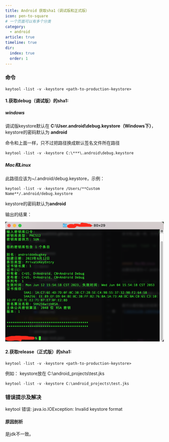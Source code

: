 ```yaml
---
title: Android 获取sha1（调试版和正式版）
icon: pen-to-square
# 一个页面可以有多个分类
category:
  - android
article: true
timeline: true
dir:
  index: true
  order: 1
---
```


### 命令
```
keytool -list -v -keystore <path-to-production-keystore>
```

#### 1.获取debug（调试版）的sha1:
##### windows
调试版keystore默认在 **C:\User.android\debug.keystore（Windows下）**，
keystore的密码默认为 **android**

命令和上面一样，只不过把路径换成默认签名文件所在路径
```
keytool -list -v -keystore C:\***\.android\debug.keystore
```

##### Mac和Linux
此路径应该为~/.android/debug.keystore，示例：
```
keytool -list -v -keystore /Users/**Custom Name**/.android/debug.keystore
```
keystore的密码默认为**android**

输出的结果：

![20231130-101208.png](../../images/android/20231130-101208.png)

#### 2.获取release（正式版）的sha1:
```
keytool -list -v -keystore <path-to-production-keystore>
```
例如：
keystore放在 C:\android_projects\test.jks
```
keytool -list -v -keystore C:\android_projects\test.jks
```

### 错误提示及解决
keytool 错误: java.io.IOException: Invalid keystore format

#### 原因剖析
是jdk不一致。